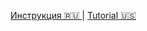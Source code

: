 [Инструкция 🇷🇺 ](<JBD - Ninebot integration device RU.md>) | [Tutorial 🇺🇸](<JBD - Ninebot integration device EN.md>)